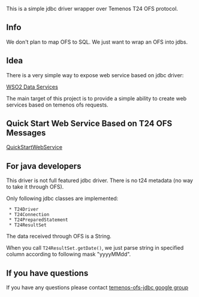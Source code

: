 This is a simple jdbc driver wrapper over Temenos T24 OFS protocol.

## Info ##
We don't plan to map OFS to SQL.
We just want to wrap an OFS into jdbs.

## Idea ##
There is a very simple way to expose web service based on jdbc driver:

[WSO2 Data Services](http://wso2.org/projects/data-services-server/java)

The main target of this project is to provide a simple ability to create web services based on temenos ofs requests.


## Quick Start Web Service Based on T24 OFS Messages ##
[QuickStartWebService](wiki/QuickStartWebService.md)

## For java developers ##
This driver is not full featured jdbc driver. There is no t24 metadata (no way to take it through OFS).

Only following jdbc classes are implemented:
```
 * T24Driver
 * T24Connection
 * T24PreparedStatement
 * T24ResultSet
```

The data received through OFS is a String.

When you call `T24ResultSet.getDate()`, we just parse string in specified column according to following mask "yyyyMMdd".




## If you have questions ##
If you have any questions please contact [temenos-ofs-jdbc google group](http://groups.google.com/group/temenos-ofs-jdbc)

